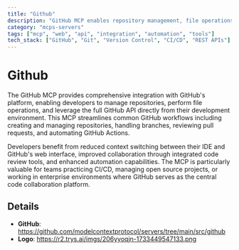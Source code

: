```yaml
---
title: "Github"
description: "GitHub MCP enables repository management, file operations, and GitHub API integration for seamless development workflows."
category: "mcps-servers"
tags: ["mcp", "web", "api", "integration", "automation", "tools"]
tech_stack: ["GitHub", "Git", "Version Control", "CI/CD", "REST APIs"]
---
```


# Github

The GitHub MCP provides comprehensive integration with GitHub's platform, enabling developers to manage repositories, perform file operations, and leverage the full GitHub API directly from their development environment. This MCP streamlines common GitHub workflows including creating and managing repositories, handling branches, reviewing pull requests, and automating GitHub Actions.

Developers benefit from reduced context switching between their IDE and GitHub's web interface, improved collaboration through integrated code review tools, and enhanced automation capabilities. The MCP is particularly valuable for teams practicing CI/CD, managing open source projects, or working in enterprise environments where GitHub serves as the central code collaboration platform.

## Details

- **GitHub**: https://github.com/modelcontextprotocol/servers/tree/main/src/github
- **Logo**: https://r2.trys.ai/imgs/206yyoqjn-1733449547133.png
